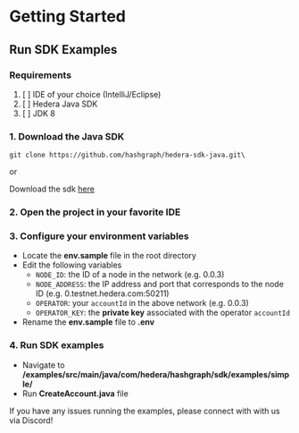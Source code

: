 # Getting Started

## Run SDK Examples

### Requirements

1. [ ] IDE of your choice \(IntelliJ/Eclipse\)
2. [ ] Hedera Java SDK
3. [ ] JDK 8

### 1. Download the Java SDK

```text
git clone https://github.com/hashgraph/hedera-sdk-java.git\
```

 or

Download the sdk [here](https://github.com/hashgraph/hedera-sdk-java)

### 2. Open the project in your favorite IDE

### 3. Configure your environment variables

* Locate the **env.sample** file in the root directory
* Edit the following variables
  * `NODE_ID`: the ID of a node in the network \(e.g. 0.0.3\)
  * `NODE_ADDRESS`: the IP address and port that corresponds to the node ID \(e.g. 0.testnet.hedera.com:50211\)
  * `OPERATOR`: your `accountId` in the above network \(e.g. 0.0.3\)
  * `OPERATOR_KEY`: the **private key** associated with the operator `accountId`
* Rename the **env.sample** file to **.env**

### 4. Run SDK examples

* Navigate to **/examples/src/main/java/com/hedera/hashgraph/sdk/examples/simple/**
* Run **CreateAccount.java** file

If you have any issues running the examples, please connect with with us via Discord!

